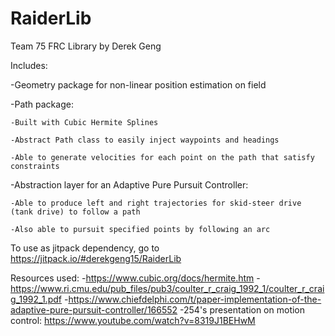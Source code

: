 # RaiderLib
Team 75 FRC Library
by Derek Geng

Includes:

  -Geometry package for non-linear position estimation on field
  
  -Path package:
  
    -Built with Cubic Hermite Splines
    
    -Abstract Path class to easily inject waypoints and headings
    
    -Able to generate velocities for each point on the path that satisfy constraints
    
  -Abstraction layer for an Adaptive Pure Pursuit Controller:
  
    -Able to produce left and right trajectories for skid-steer drive (tank drive) to follow a path
    
    -Also able to pursuit specified points by following an arc
    
    
To use as jitpack dependency, go to https://jitpack.io/#derekgeng15/RaiderLib

Resources used:
  -https://www.cubic.org/docs/hermite.htm
  -https://www.ri.cmu.edu/pub_files/pub3/coulter_r_craig_1992_1/coulter_r_craig_1992_1.pdf
  -https://www.chiefdelphi.com/t/paper-implementation-of-the-adaptive-pure-pursuit-controller/166552
  -254's presentation on motion control: https://www.youtube.com/watch?v=8319J1BEHwM
